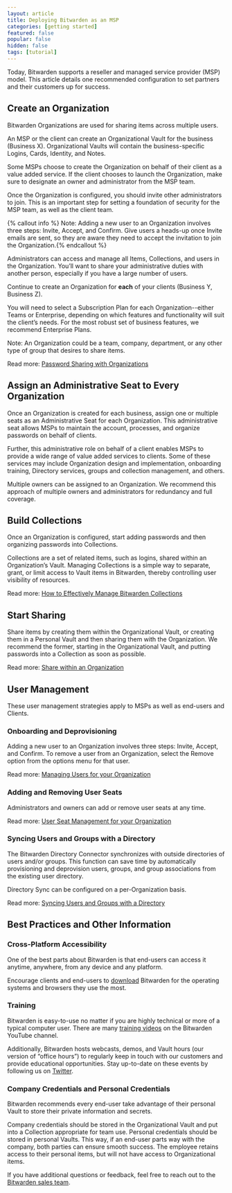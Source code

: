 ```yaml
---
layout: article
title: Deploying Bitwarden as an MSP
categories: [getting started]
featured: false
popular: false
hidden: false
tags: [tutorial]
---
```


Today, Bitwarden supports a reseller and managed service provider (MSP) model. This article details one recommended configuration to set partners and their customers up for success.

## Create an Organization
Bitwarden Organizations are used for sharing items across multiple users.

An MSP or the client can create an Organizational Vault for the business (Business X). Organizational Vaults will contain the business-specific Logins, Cards, Identity, and Notes.

Some MSPs choose to create the Organization on behalf of their client as a value added service. If the client chooses to launch the Organization, make sure to designate an owner and administrator from the MSP team.

Once the Organization is configured, you should invite other administrators to join. This is an important step for setting a foundation of security for the MSP team, as well as the client team.

{% callout info %} Note: Adding a new user to an Organization involves three steps: Invite, Accept, and Confirm. Give users a heads-up once Invite emails are sent, so they are aware they need to accept the invitation to join the Organization.{% endcallout %}

Administrators can access and manage all Items, Collections, and users in the Organization. You’ll want to share your administrative duties with another person, especially if you have a large number of users.

Continue to create an Organization for **each** of your clients (Business Y, Business Z).

You will need to select a Subscription Plan for each Organization--either Teams or Enterprise, depending on which features and functionality will suit the client’s needs. For the most robust set of business features, we recommend Enterprise Plans.

Note: An Organization could be a team, company, department, or any other type of group that desires to share items.

Read more: [Password Sharing with Organizations ](https://bitwarden.com/blog/post/password-sharing-with-organizations/)

## Assign an Administrative Seat to Every Organization
Once an Organization is created for each business, assign one or multiple seats as an Administrative Seat for each Organization. This administrative seat allows MSPs to maintain the account, processes, and organize passwords on behalf of clients.

Further, this administrative role on behalf of a client enables MSPs to provide a wide range of value added services to clients. Some of these services may include Organization design and implementation, onboarding training, Directory services, groups and collection management, and others.

Multiple owners can be assigned to an Organization. We recommend this approach of multiple owners and administrators for redundancy and full coverage.

## Build Collections
Once an Organization is configured, start adding passwords and then organizing passwords into Collections.

Collections are a set of related items, such as logins, shared within an Organization’s Vault. Managing Collections is a simple way to separate, grant, or limit access to Vault items in Bitwarden, thereby controlling user visibility of resources.

Read more: [How to Effectively Manage Bitwarden Collections](https://bitwarden.com/help/article/how-to-manage-collections/)

## Start Sharing
Share items by creating them within the Organizational Vault, or creating them in a Personal Vault and then sharing them with the Organization. We recommend the former, starting in the Organizational Vault, and putting passwords into a Collection as soon as possible.

Read more: [Share within an Organization](https://bitwarden.com/help/article/getting-started-organizations/#7-sharing-within-an-organization)

## User Management
These user management strategies apply to MSPs as well as end-users and Clients.

### Onboarding and Deprovisioning
Adding a new user to an Organization involves three steps: Invite, Accept, and Confirm. To remove a user from an Organization, select the Remove option from the options menu for that user.

Read more: [Managing Users for your Organization](https://bitwarden.com/help/article/managing-users/)
### Adding and Removing User Seats
Administrators and owners can add or remove user seats at any time.

Read more: [User Seat Management for your Organization](https://bitwarden.com/help/article/user-seats/)
### Syncing Users and Groups with a Directory
The Bitwarden Directory Connector synchronizes with outside directories of users and/or groups. This function can save time by automatically provisioning and deprovision users, groups, and group associations from the existing user directory.

Directory Sync can be configured on a per-Organization basis.

Read more: [Syncing Users and Groups with a Directory](https://bitwarden.com/help/article/directory-sync/)
## Best Practices and Other Information
### Cross-Platform Accessibility
One of the best parts about Bitwarden is that end-users can access it anytime, anywhere, from any device and any platform.

Encourage clients and end-users to [download](https://bitwarden.com/download/) Bitwarden for the operating systems and browsers they use the most.
### Training
Bitwarden is easy-to-use no matter if you are highly technical or more of a typical computer user. There are many [training videos](https://www.youtube.com/c/Bitwarden/videos) on the Bitwarden YouTube channel.

Additionally, Bitwarden hosts webcasts, demos, and Vault hours (our version of “office hours”) to regularly keep in touch with our customers and provide educational opportunities. Stay up-to-date on these events by following us on [Twitter](https://twitter.com/bitwarden).
### Company Credentials and Personal Credentials
Bitwarden recommends every end-user take advantage of their personal Vault to store their private information and secrets.

Company credentials should be stored in the Organizational Vault and put into a Collection appropriate for team use. Personal credentials should be stored in personal Vaults. This way, if an end-user parts way with the company, both parties can ensure smooth success. The employee retains access to their personal items, but will not have access to Organizational items.

If you have additional questions or feedback, feel free to reach out to the [Bitwarden sales team](https://bitwarden.com/contact).
